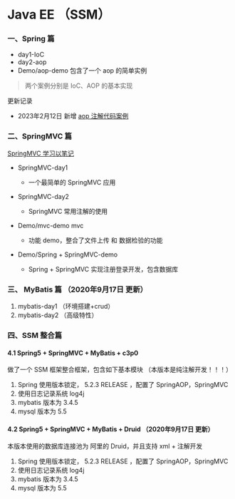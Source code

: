# Java EE  （SSM）

### 一、Spring 篇  

- day1-IoC
- day2-aop   
- Demo/aop-demo  包含了一个 aop 的简单实例

> 两个案例分别是 IoC、AOP 的基本实现  
 
更新记录  
- 2023年2月12日 新增 [aop 注解代码案例](https://www.yuque.com/gorit/learnjava/wc4rsg/edit#THePM)


### 二、SpringMVC 篇  

[SpringMVC 学习以笔记](https://www.yuque.com/u300253/learnjava/pqqu30)

- SpringMVC-day1   
  - 一个最简单的 SpringMVC 应用
- SpringMVC-day2
  - SpringMVC 常用注解的使用

- Demo/mvc-demo  mvc 
  - 功能 demo，整合了文件上传 和 数据检验的功能  
- Demo/Spring + SpringMVC-demo
  - Spring +  SpringMVC 实现注册登录开发，包含数据库

### 三、 MyBatis 篇 （2020年9月17日 更新）
1. mybatis-day1 （环境搭建+crud）
2. mybatis-day2 （高级特性）

### 四、SSM 整合篇
#### 4.1 Spring5 + SpringMVC + MyBatis + c3p0
做了一个 SSM 框架整合框架，包含如下基本模块   （本版本是纯注解开发！！！）  
1. Spring 使用版本锁定， 5.2.3 RELEASE  ，配置了 SpringAOP，SpringMVC  
2. 使用日志记录系统 log4j      
3. mybatis 版本为 3.4.5    
4. mysql 版本为 5.5   

#### 4.2 Spring5 + SpringMVC + MyBatis + Druid  （2020年9月17日 更新）
本版本使用的数据库连接池为 阿里的 Druid，并且支持 xml + 注解开发 
1. Spring 使用版本锁定， 5.2.3 RELEASE  ，配置了 SpringAOP，SpringMVC  
2. 使用日志记录系统 log4j      
3. mybatis 版本为 3.4.5    
4. mysql 版本为 5.5   